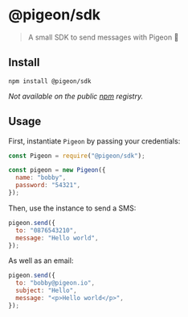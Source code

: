 # @pigeon/sdk

> A small SDK to send messages with Pigeon 🔧

## Install

```
npm install @pigeon/sdk
```

_Not available on the public [npm](https://www.npmjs.com) registry._

## Usage

First, instantiate `Pigeon` by passing your credentials:

```js
const Pigeon = require("@pigeon/sdk");

const pigeon = new Pigeon({
  name: "bobby",
  password: "54321",
});
```

Then, use the instance to send a SMS:

```js
pigeon.send({
  to: "0876543210",
  message: "Hello world",
});
```

As well as an email:

```js
pigeon.send({
  to: "bobby@pigeon.io",
  subject: "Hello",
  message: "<p>Hello world</p>",
});
```
